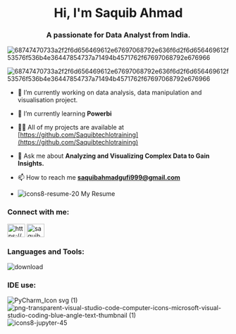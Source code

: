 <h1 align="center">Hi, I'm Saquib Ahmad</h1>
<h3 align="center">A passionate for Data Analyst from India.</h3>

![68747470733a2f2f6d656469612e67697068792e636f6d2f6d656469612f53576f536b4e36447854737a71494b4571762f67697068792e676966](https://github.com/Saquibtechlotraining/CREDIT_EDA_Loan_Analysis/assets/91885135/72d70c6a-5ff5-4fec-ac24-6edd8fa7014d)




![68747470733a2f2f6d656469612e67697068792e636f6d2f6d656469612f53576f536b4e36447854737a71494b4571762f67697068792e676966](https://github.com/Saquibtechlotraining/data/assets/91885135/55907517-d497-4e3a-b48d-12f413b05c5e)


- 🔭 I’m currently working on data analysis, data manipulation and visualisation project.

- 🌱 I’m currently learning **Powerbi**

- 👨‍💻 All of my projects are available at [https://github.com/Saquibtechlotraining](https://github.com/Saquibtechlotraining)

- 💬 Ask me about **Analyzing and Visualizing Complex Data to Gain Insights.**

- 📫 How to reach me **saquibahmadgufi999@gmail.com**

- ![icons8-resume-20](https://github.com/Saquibtechlotraining/CREDIT_EDA_Loan_Analysis/assets/91885135/4d177e02-83af-4193-903a-6748e90a1f31)     My Resume 

<h3 align="left">Connect with me:</h3>
<p align="left">
<a href="https://linkedin.com/in/https://www.linkedin.com/in/saquib-ahmad-4b62371b0/" target="blank"><img align="center" src="https://raw.githubusercontent.com/rahuldkjain/github-profile-readme-generator/master/src/images/icons/Social/linked-in-alt.svg" alt="https://www.linkedin.com/in/saquib-ahmad-4b62371b0/" height="30" width="40" /></a>
<a href="https://instagram.com/saquib281" target="blank"><img align="center" src="https://raw.githubusercontent.com/rahuldkjain/github-profile-readme-generator/master/src/images/icons/Social/instagram.svg" alt="saquib281" height="30" width="40" /></a>
</p>


<h3 align="left">Languages and Tools:</h3>


![download](https://github.com/Saquibtechlotraining/image-added-readme/assets/91885135/21dd9e28-efcf-4bfb-ab84-1bc0146fab17)



<h3 align="left">IDE use:</h3>

![PyCharm_Icon svg (1)](https://github.com/Saquibtechlotraining/CREDIT_EDA_Loan_Analysis/assets/91885135/9aa0b8bf-aaf5-4fd3-bcf4-a972cb15fea4)
![png-transparent-visual-studio-code-computer-icons-microsoft-visual-studio-coding-blue-angle-text-thumbnail (1)](https://github.com/Saquibtechlotraining/CREDIT_EDA_Loan_Analysis/assets/91885135/f95afcc5-2b77-45c8-bf78-fb7446c3a3d7)
![icons8-jupyter-45](https://github.com/Saquibtechlotraining/CREDIT_EDA_Loan_Analysis/assets/91885135/939b06db-7cb6-4c65-8368-27b9cdbe5d86)






















